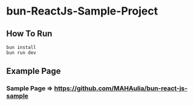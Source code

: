 # bun-ReactJs-Sample-Project

## How To Run
<code>bun install</code>
<br/>
<code>bun run dev</code>

## Example Page
### Sample Page => <a href="https://github.com/MAHAulia/bun-react-js-sample" target="_blank">https://github.com/MAHAulia/bun-react-js-sample</a>
